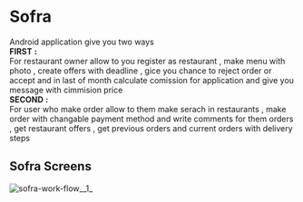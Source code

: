 # Sofra
Android application give you two ways <br/>
**FIRST** **:**   <br/>
For restaurant owner allow to you register as restaurant , 
make menu with photo , create offers with deadline , gice you chance to reject order or accept and in last of month calculate comission 
for application and give you message with cimmision price <br/>
**SECOND** **:**  <br/>
For user who make order allow to them make serach in restaurants , make order with changable payment method and write comments for them orders , 
get restaurant offers , get previous orders and current orders with delivery steps  


## Sofra Screens 
![sofra-work-flow__1_](https://user-images.githubusercontent.com/50350016/100033577-1f4f4380-2e03-11eb-9f59-f6689b86dd51.jpg)
